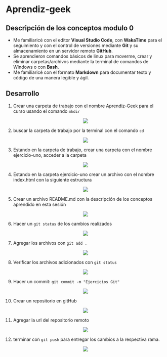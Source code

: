 # Aprendiz-geek

## Descripción de los conceptos modulo 0

- Me familiaricé con el editor **Visual Studio Code**, con **WakaTime** para el seguimiento y con el control de versiones mediante **Git** y su almacenamiento en un servidor remoto **GitHub**.
- Se aprendieron comandos básicos de linux para moverme, crear y eliminar carpetas/archivos mediante la terminal de comandos de Windows o con **Bash**.
- Me familiaricé con el formato **Markdown** para documentar texto y código de una manera legible y ágil.

## Desarrollo 

1. Crear una carpeta de trabajo con el nombre Aprendiz-Geek para el curso usando el comando `mkdir`
<div align="center"><img src="https://i.postimg.cc/CLVRBnZb/1.png"></div>

2. buscar la carpeta de trabajo por la terminal con el comando `cd` 
<div align="center"><img src="https://res.cloudinary.com/dmld1onhq/image/upload/v1635027368/geek-academia/modulo-0/1_u6anvn.png"></div>


3. Estando en la carpeta de trabajo, crear una carpeta con el nombre ejercicio-uno, acceder a la carpeta
<div align="center"><img src="https://res.cloudinary.com/dmld1onhq/image/upload/v1635027797/geek-academia/modulo-0/3_ruk904.png"></div>

4. Estando en la carpeta ejercicio-uno crear un archivo con el nombre index.html con la siguiente estructura
<div align="center"><img src="https://res.cloudinary.com/dmld1onhq/image/upload/v1635027987/geek-academia/modulo-0/4_dhpnwg.png"></div>

5. Crear un archivo README.md con la descripción de los conceptos aprendido en esta sesión
<div align="center"><img src="https://res.cloudinary.com/dmld1onhq/image/upload/v1635028184/geek-academia/modulo-0/5_u565x5.png"></div>

6. Hacer un `git status` de los cambios realizados
<div align="center"><img src="https://res.cloudinary.com/dmld1onhq/image/upload/v1635028185/geek-academia/modulo-0/6_zvridk.png"></div>

7. Agregar los archivos con `git add .`
<div align="center"><img src="https://res.cloudinary.com/dmld1onhq/image/upload/v1635028185/geek-academia/modulo-0/7_y1dulg.png"></div>

8. Verificar los archivos adicionados con `git status`
<div align="center"><img src="https://res.cloudinary.com/dmld1onhq/image/upload/v1635028185/geek-academia/modulo-0/8_hmlqd8.png"></div>

9. Hacer un commit: ``` git commit -m "Ejercicios Git" ```
<div align="center"><img src="https://res.cloudinary.com/dmld1onhq/image/upload/v1635028185/geek-academia/modulo-0/9_uhtwoo.png"></div>

10. Crear un repositorio en gitHub
<div align="center"><img src="https://res.cloudinary.com/dmld1onhq/image/upload/v1635028185/geek-academia/modulo-0/10_iyutma.png"></div>

11. Agregar la url del repositorio remoto
<div align="center"><img src="https://res.cloudinary.com/dmld1onhq/image/upload/v1635028185/geek-academia/modulo-0/11_vbhomv.png"></div>

12. terminar con `git push` para entregar los cambios a la respectiva rama.
<div align="center"><img src="https://res.cloudinary.com/dmld1onhq/image/upload/v1635028185/geek-academia/modulo-0/12_cch1gu.png"></div>
